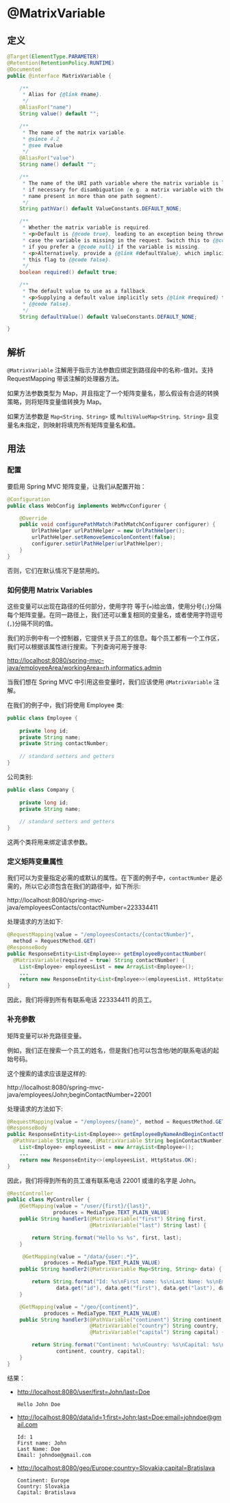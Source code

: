 # @MatrixVariable

## 定义

```java
@Target(ElementType.PARAMETER)
@Retention(RetentionPolicy.RUNTIME)
@Documented
public @interface MatrixVariable {

    /**
     * Alias for {@link #name}.
     */
    @AliasFor("name")
    String value() default "";

    /**
     * The name of the matrix variable.
     * @since 4.2
     * @see #value
     */
    @AliasFor("value")
    String name() default "";

    /**
     * The name of the URI path variable where the matrix variable is located,
     * if necessary for disambiguation (e.g. a matrix variable with the same
     * name present in more than one path segment).
     */
    String pathVar() default ValueConstants.DEFAULT_NONE;

    /**
     * Whether the matrix variable is required.
     * <p>Default is {@code true}, leading to an exception being thrown in
     * case the variable is missing in the request. Switch this to {@code false}
     * if you prefer a {@code null} if the variable is missing.
     * <p>Alternatively, provide a {@link #defaultValue}, which implicitly sets
     * this flag to {@code false}.
     */
    boolean required() default true;

    /**
     * The default value to use as a fallback.
     * <p>Supplying a default value implicitly sets {@link #required} to
     * {@code false}.
     */
    String defaultValue() default ValueConstants.DEFAULT_NONE;

}
```

## 解析

`@MatrixVariable` 注解用于指示方法参数应绑定到路径段中的名称-值对。支持 RequestMapping 带该注解的处理器方法。

如果方法参数类型为 Map，并且指定了一个矩阵变量名，那么假设有合适的转换策略，则将矩阵变量值转换为 Map。

如果方法参数是 `Map<String、String>` 或 `MultiValueMap<String、String>` 且变量名未指定，则映射将填充所有矩阵变量名和值。

## 用法

### 配置

要启用 Spring MVC 矩阵变量，让我们从配置开始：

```java
@Configuration
public class WebConfig implements WebMvcConfigurer {

    @Override
    public void configurePathMatch(PathMatchConfigurer configurer) {
        UrlPathHelper urlPathHelper = new UrlPathHelper();
        urlPathHelper.setRemoveSemicolonContent(false);
        configurer.setUrlPathHelper(urlPathHelper);
    }
}
```

否则，它们在默认情况下是禁用的。

### 如何使用 Matrix Variables

这些变量可以出现在路径的任何部分，使用字符 等于\(`=`\)给出值，使用分号\(`;`\)分隔每个矩阵变量。在同一路径上，我们还可以重复相同的变量名，或者使用字符逗号\(`,`\)分隔不同的值。

我们的示例中有一个控制器，它提供关于员工的信息。每个员工都有一个工作区，我们可以根据该属性进行搜索。下列查询可用于搜寻:

[http://localhost:8080/spring-mvc-java/employeeArea/workingArea=rh,informatics,admin](http://localhost:8080/spring-mvc-java/employeeArea/workingArea=rh,informatics,admin)

当我们想在 Spring MVC 中引用这些变量时，我们应该使用 `@MatrixVariable` 注解。

在我们的例子中，我们将使用 Employee 类:

```java
public class Employee {
 
    private long id;
    private String name;
    private String contactNumber;
 
    // standard setters and getters 
}
```

公司类别:

```java
public class Company {
 
    private long id;
    private String name;
 
    // standard setters and getters
}
```

这两个类将用来绑定请求参数。

### 定义矩阵变量属性

我们可以为变量指定必需的或默认的属性。在下面的例子中，`contactNumber` 是必需的，所以它必须包含在我们的路径中，如下所示:

http://localhost:8080/spring-mvc-java/employeesContacts/contactNumber=223334411

处理请求的方法如下:

```java
@RequestMapping(value = "/employeesContacts/{contactNumber}", 
  method = RequestMethod.GET)
@ResponseBody
public ResponseEntity<List<Employee>> getEmployeeBycontactNumber(
  @MatrixVariable(required = true) String contactNumber) {
    List<Employee> employeesList = new ArrayList<Employee>();
    ...
    return new ResponseEntity<List<Employee>>(employeesList, HttpStatus.OK);
}
```

因此，我们将得到所有有联系电话 223334411 的员工。

### 补充参数

矩阵变量可以补充路径变量。

例如，我们正在搜索一个员工的姓名，但是我们也可以包含他/她的联系电话的起始号码。

这个搜索的请求应该是这样的:

http://localhost:8080/spring-mvc-java/employees/John;beginContactNumber=22001

处理请求的方法如下:

```java
@RequestMapping(value = "/employees/{name}", method = RequestMethod.GET)
@ResponseBody
public ResponseEntity<List<Employee>> getEmployeeByNameAndBeginContactNumber(
  @PathVariable String name, @MatrixVariable String beginContactNumber) {
    List<Employee> employeesList = new ArrayList<Employee>();
    ...
    return new ResponseEntity<>(employeesList, HttpStatus.OK);
}
```

因此，我们将得到所有的员工谁有联系电话 22001 或谁的名字是 John。


```java
@RestController
public class MyController {
    @GetMapping(value = "/user/{first}/{last}",
               produces = MediaType.TEXT_PLAIN_VALUE)
    public String handler1(@MatrixVariable("first") String first,
                           @MatrixVariable("last") String last) {

        return String.format("Hello %s %s", first, last);
    }

     @GetMapping(value = "/data/{user:.*}",
            produces = MediaType.TEXT_PLAIN_VALUE)
    public String handler2(@MatrixVariable Map<String, String> data) {

        return String.format("Id: %s\nFirst name: %s\nLast Name: %s\nEmail: %s\n",
                data.get("id"), data.get("first"), data.get("last"), data.get("email"));
    }

    @GetMapping(value = "/geo/{continent}",
            produces = MediaType.TEXT_PLAIN_VALUE)
    public String handler3(@PathVariable("continent") String continent,
                           @MatrixVariable("country") String country,
                           @MatrixVariable("capital") String capital) {

        return String.format("Continent: %s\nCountry: %s\nCapital: %s\n",
                continent, country, capital);
    }
}
```

结果：

* [http://localhost:8080/user/first=John/last=Doe](http://localhost:8080/user/first=John/last=Doe)

  ```
  Hello John Doe
  ```

* [http://localhost:8080/data/id=1;first=John;last=Doe;email=johndoe@gmail.com](http://localhost:8080/data/id=1;first=John;last=Doe;email=johndoe@gmail.com)

  ```
  Id: 1
  First name: John
  Last Name: Doe
  Email: johndoe@gmail.com
  ```

* [http://localhost:8080/geo/Europe;country=Slovakia;capital=Bratislava](http://localhost:8080/geo/Europe;country=Slovakia;capital=Bratislava)

  ```
  Continent: Europe
  Country: Slovakia
  Capital: Bratislava
  ```



